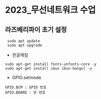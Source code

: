 # 2023_무선네트워크 수업

## 라즈베리파이 초기 설정
```
 sudo apt update
 sudo apt upgrade
```
* 한글깨짐
```
sudo apt-get install fonts-unfonts-core -y
sudo apt-get install ibus ibus-hangul -y
```
* GPIO.setmode
```
GPIO.BCM : GPIO 번호
GPIO.BOARD : 핀 번호
```

